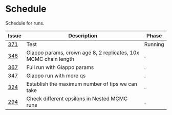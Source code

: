 # Schedule

Schedule for runs.

Issue                                                      |Description                                                     |Phase
-----------------------------------------------------------|----------------------------------------------------------------|-------
[371](https://github.com/richelbilderbeek/razzo/issues/371)|Test                                                            |Running
[346](https://github.com/richelbilderbeek/razzo/issues/346)|Giappo params, crown age 8, 2 replicates, 10x MCMC chain length |.
[367](https://github.com/richelbilderbeek/razzo/issues/367)|Full run with Giappo params                                     |.
[347](https://github.com/richelbilderbeek/razzo/issues/347)|Giappo run with more qs                                         |.
[324](https://github.com/richelbilderbeek/razzo/issues/324)|Establish the maximum number of tips we can take                |.
[294](https://github.com/richelbilderbeek/razzo/issues/294)|Check different epsilons in Nested MCMC runs                    |.




